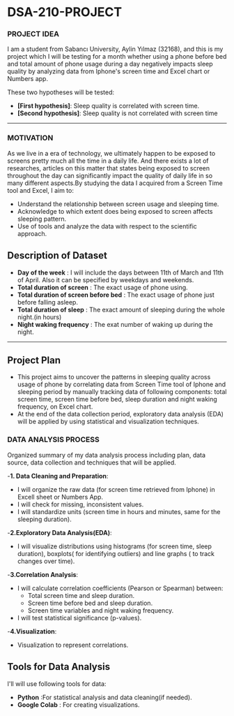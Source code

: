 # DSA-210-PROJECT
### PROJECT IDEA
I am a student from Sabancı University, Aylin Yılmaz (32168), and this is my project which I will be testing for a month whether using a phone before bed and total amount of phone usage during a day negatively impacts sleep quality by analyzing data from Iphone's screen time  and Excel chart or Numbers app.

These two hypotheses will be tested:
- **[First hypothesis]**: Sleep quality is correlated with screen time.
- **[Second hypothesis]**: Sleep quality is not correlated with screen time

---

### MOTIVATION
As we live in a era of technology, we ultimately happen to be exposed to screens pretty much all the time in a daily life. And there exists a lot of researches, articles on this matter that states being exposed to screen throughout the day can significantly impact the quality of daily life in so many different aspects.By studying the data I acquired from a Screen Time tool and Excel, I aim to:
- Understand the relationship between screen usage and sleeping time.
- Acknowledge to which extent does being exposed to screen affects sleeping pattern.
- Use of tools and analyze the data with respect to the scientific approach. 

## **Description of Dataset**
- **Day of the week** : I will include the days between 11th of March and 11th of April. Also it can be specified by weekdays and weekends.
- **Total duration of screen** : The exact usage of phone using.
- **Total duration of screen before bed** : The exact usage of phone just before falling asleep.
- **Total duration of sleep** : The exact amount of sleeping during the whole night.(in hours)
- **Night waking frequency** : The exat number of waking up during the night.

---

## **Project Plan**
- This project aims to uncover the patterns in sleeping quality across usage of phone by correlating data from Screen Time tool of Iphone and sleeping period by manually tracking data of following components: total screen time, screen time before bed, sleep duration and night waking frequency, on Excel chart.
- At the end of the data collection period, exploratory data analysis (EDA) will be applied by using statistical and visualization techniques.


### DATA ANALYSIS PROCESS
  Organized summary of my data analysis process including plan, data source, data collection and techniques that will be applied.

-**1. Data Cleaning and Preparation**:
- I will organize the raw data (for screen time retrieved from Iphone) in Excell sheet or Numbers App.
- I will check for missing, inconsistent values.
- I will standardize units (screen time in hours and minutes, same for the sleeping duration).
  
-**2.Exploratory Data Analysis(EDA)**:
- I will visualize distributions using histograms (for screen time, sleep duration), boxplots( for identifying outliers) and line graphs ( to track changes over time).

-**3.Correlation Analysis**:
- I will calculate correlation coefficients (Pearson or Spearman) between:
  - Total screen time and sleep duration.
  - Screen time before bed and sleep duration.
  - Screen time variables and night waking frequency. 
- I will test statistical significance (p-values).

-**4.Visualization**:
- Visualization to represent correlations. 

## **Tools for Data Analysis**
I'll will use following tools for data:
- **Python** :For statistical analysis and data cleaning(if needed).
- **Google Colab** : For creating visualizations.


